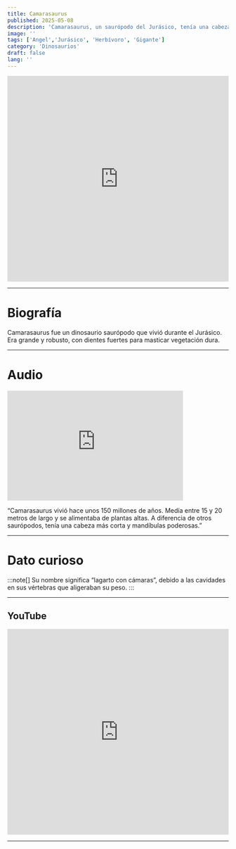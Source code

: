 ```yaml
---
title: Camarasaurus
published: 2025-05-08
description: 'Camarasaurus, un saurópodo del Jurásico, tenía una cabeza más corta y fuerte que otros gigantes.'
image: ''
tags: ['Angel','Jurásico', 'Herbívoro', 'Gigante']
category: 'Dinosaurios'
draft: false 
lang: ''
---
```

<iframe width="100%" height="468" src="https://drive.google.com/file/d/1ILOhcsJ1G-v_4x2wBttERM3omE5Ux3mG/preview" frameborder="0" allowfullscreen></iframe>

---

# Biografía
Camarasaurus fue un dinosaurio saurópodo que vivió durante el Jurásico. Era grande y robusto, con dientes fuertes para masticar vegetación dura.

---
# Audio

<iframe width="400" height="250" src="https://drive.google.com/file/d/1ryPlYc-Z_QXCAMVLC9M5vXEMfTP-DbOv/preview" frameborder="0" allowfullscreen></iframe>

“Camarasaurus vivió hace unos 150 millones de años. Medía entre 15 y 20 metros de largo y se alimentaba de plantas altas. A diferencia de otros saurópodos, tenía una cabeza más corta y mandíbulas poderosas.”

---

# Dato curioso
:::note[]
Su nombre significa “lagarto con cámaras”, debido a las cavidades en sus vértebras que aligeraban su peso.
:::

---
## YouTube

<iframe width="100%" height="468" src="https://www.youtube.com/embed/LKLs59fsZkM?si=YL5ioWrHg3p5EH8c" title="YouTube video player" frameborder="0" allow="accelerometer; autoplay; clipboard-write; encrypted-media; gyroscope; picture-in-picture; web-share" allowfullscreen></iframe>

---